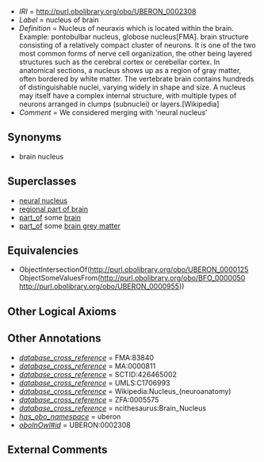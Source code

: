  * *IRI* = http://purl.obolibrary.org/obo/UBERON_0002308
 * *Label* = nucleus of brain
 * *Definition* = Nucleus of neuraxis which is located within the brain. Example: pontobulbar nucleus, globose nucleus[FMA]. brain structure consisting of a relatively compact cluster of neurons. It is one of the two most common forms of nerve cell organization, the other being layered structures such as the cerebral cortex or cerebellar cortex. In anatomical sections, a nucleus shows up as a region of gray matter, often bordered by white matter. The vertebrate brain contains hundreds of distinguishable nuclei, varying widely in shape and size. A nucleus may itself have a complex internal structure, with multiple types of neurons arranged in clumps (subnuclei) or layers.[Wikipedia]
 * *Comment* = We considered merging with 'neural nucleus'

## Synonyms

 * brain nucleus

## Superclasses

 * [neural nucleus](../../UBERON/25/UBERON_0000125.md)
 * [regional part of brain](../../UBERON/16/UBERON_0002616.md)
 * [part_of](../../BFO/50/BFO_0000050.md) some [brain](../../UBERON/55/UBERON_0000955.md)
 * [part_of](../../BFO/50/BFO_0000050.md) some [brain grey matter](../../UBERON/28/UBERON_0003528.md)

## Equivalencies

 * ObjectIntersectionOf(<http://purl.obolibrary.org/obo/UBERON_0000125> ObjectSomeValuesFrom(<http://purl.obolibrary.org/obo/BFO_0000050> <http://purl.obolibrary.org/obo/UBERON_0000955>))

## Other Logical Axioms


## Other Annotations

 * *[database_cross_reference](../../ef/oboInOwl#hasDbXref.md)* = FMA:83840
 * *[database_cross_reference](../../ef/oboInOwl#hasDbXref.md)* = MA:0000811
 * *[database_cross_reference](../../ef/oboInOwl#hasDbXref.md)* = SCTID:426465002
 * *[database_cross_reference](../../ef/oboInOwl#hasDbXref.md)* = UMLS:C1706993
 * *[database_cross_reference](../../ef/oboInOwl#hasDbXref.md)* = Wikipedia:Nucleus_(neuroanatomy)
 * *[database_cross_reference](../../ef/oboInOwl#hasDbXref.md)* = ZFA:0005575
 * *[database_cross_reference](../../ef/oboInOwl#hasDbXref.md)* = ncithesaurus:Brain_Nucleus
 * *[has_obo_namespace](../../ce/oboInOwl#hasOBONamespace.md)* = uberon
 * *[oboInOwl#id](../../id/oboInOwl#id.md)* = UBERON:0002308

## External Comments

